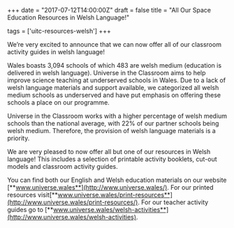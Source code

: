 +++
date = "2017-07-12T14:00:00Z"
draft = false
title = "All Our Space Education Resources in Welsh Language!"

tags = ['uitc-resources-welsh']
+++

We’re very excited to announce that we can now offer all of our classroom activity guides in welsh language! 

Wales boasts 3,094 schools of which 483 are welsh medium (education is delivered in welsh language). Universe in the Classroom aims to help improve science teaching at underserved schools in Wales. Due to a lack of welsh language materials and support available, we categorized all welsh medium schools as underserved and have put emphasis on offering these schools a place on our programme. 

Universe in the Classroom works with a higher percentage of welsh medium schools than the national average, with 22% of our partner schools being welsh medium. Therefore, the provision of welsh language materials is a priority.

We are very pleased to now offer all but one of our resources in Welsh language! This includes a selection of printable activity booklets, cut-out models and classroom activity guides. 

You can find both our English and Welsh education materials on our website [**www.universe.wales**](http://www.universe.wales/). For our printed resources visit[**www.universe.wales/print-resources**](http://www.universe.wales/print-resources/). For our teacher activity guides go to [**www.universe.wales/welsh-activities**](http://www.universe.wales/welsh-activities).


